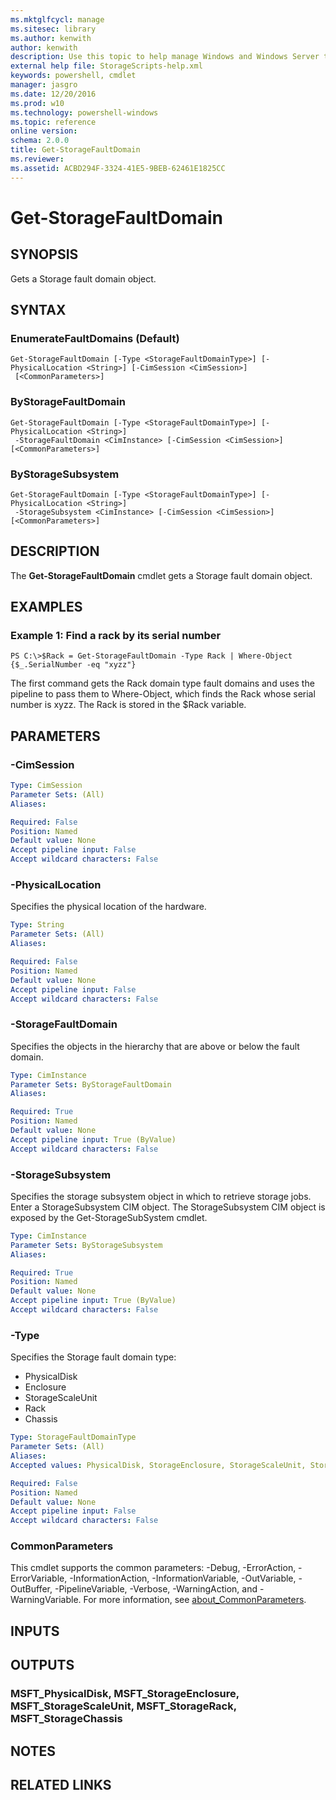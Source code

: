 ```yaml
---
ms.mktglfcycl: manage
ms.sitesec: library
ms.author: kenwith
author: kenwith
description: Use this topic to help manage Windows and Windows Server technologies with Windows PowerShell.
external help file: StorageScripts-help.xml
keywords: powershell, cmdlet
manager: jasgro
ms.date: 12/20/2016
ms.prod: w10
ms.technology: powershell-windows
ms.topic: reference
online version: 
schema: 2.0.0
title: Get-StorageFaultDomain
ms.reviewer:
ms.assetid: ACBD294F-3324-41E5-9BEB-62461E1825CC
---
```


# Get-StorageFaultDomain

## SYNOPSIS
Gets a Storage fault domain object.

## SYNTAX

### EnumerateFaultDomains (Default)
```
Get-StorageFaultDomain [-Type <StorageFaultDomainType>] [-PhysicalLocation <String>] [-CimSession <CimSession>]
 [<CommonParameters>]
```

### ByStorageFaultDomain
```
Get-StorageFaultDomain [-Type <StorageFaultDomainType>] [-PhysicalLocation <String>]
 -StorageFaultDomain <CimInstance> [-CimSession <CimSession>] [<CommonParameters>]
```

### ByStorageSubsystem
```
Get-StorageFaultDomain [-Type <StorageFaultDomainType>] [-PhysicalLocation <String>]
 -StorageSubsystem <CimInstance> [-CimSession <CimSession>] [<CommonParameters>]
```

## DESCRIPTION
The **Get-StorageFaultDomain** cmdlet gets a Storage fault domain object.

## EXAMPLES

### Example 1: Find a rack by its serial number
```
PS C:\>$Rack = Get-StorageFaultDomain -Type Rack | Where-Object {$_.SerialNumber -eq "xyzz"}
```

The first command gets the Rack domain type fault domains and uses the pipeline to pass them to Where-Object, which finds the Rack whose serial number is xyzz.
The Rack is stored in the $Rack variable.

## PARAMETERS

### -CimSession

```yaml
Type: CimSession
Parameter Sets: (All)
Aliases: 

Required: False
Position: Named
Default value: None
Accept pipeline input: False
Accept wildcard characters: False
```

### -PhysicalLocation
Specifies the physical location of the hardware.

```yaml
Type: String
Parameter Sets: (All)
Aliases: 

Required: False
Position: Named
Default value: None
Accept pipeline input: False
Accept wildcard characters: False
```

### -StorageFaultDomain
Specifies the objects in the hierarchy that are above or below the fault domain.

```yaml
Type: CimInstance
Parameter Sets: ByStorageFaultDomain
Aliases: 

Required: True
Position: Named
Default value: None
Accept pipeline input: True (ByValue)
Accept wildcard characters: False
```

### -StorageSubsystem
Specifies the storage subsystem object in which to retrieve storage jobs.
Enter a StorageSubsystem CIM object.
The StorageSubsystem CIM object is exposed by the Get-StorageSubSystem cmdlet.

```yaml
Type: CimInstance
Parameter Sets: ByStorageSubsystem
Aliases: 

Required: True
Position: Named
Default value: None
Accept pipeline input: True (ByValue)
Accept wildcard characters: False
```

### -Type
Specifies the Storage fault domain type: 

- PhysicalDisk
- Enclosure
- StorageScaleUnit
- Rack
- Chassis

```yaml
Type: StorageFaultDomainType
Parameter Sets: (All)
Aliases: 
Accepted values: PhysicalDisk, StorageEnclosure, StorageScaleUnit, StorageChassis, StorageRack, StorageSite

Required: False
Position: Named
Default value: None
Accept pipeline input: False
Accept wildcard characters: False
```

### CommonParameters
This cmdlet supports the common parameters: -Debug, -ErrorAction, -ErrorVariable, -InformationAction, -InformationVariable, -OutVariable, -OutBuffer, -PipelineVariable, -Verbose, -WarningAction, and -WarningVariable. For more information, see [about_CommonParameters](http://go.microsoft.com/fwlink/?LinkID=113216).

## INPUTS

## OUTPUTS

### MSFT_PhysicalDisk, MSFT_StorageEnclosure, MSFT_StorageScaleUnit, MSFT_StorageRack, MSFT_StorageChassis

## NOTES

## RELATED LINKS

